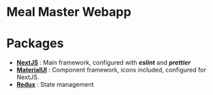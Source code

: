 # Meal Master Webapp

# Packages

- **[NextJS](https://nextjs.org/)** : Main framework, configured with _**eslint**_ and _**prettier**_
- **[MaterialUI](https://mui.com/material-ui/)** : Component framework, icons included, configured for NextJS.
- **[Redux](https://redux.js.org/usage/nextjs)** : State management
